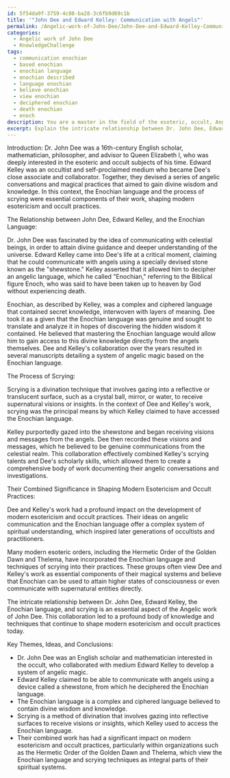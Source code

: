 ```yaml
---
id: 5f54da9f-3759-4c80-ba28-3c6fb9d69c1b
title: '"John Dee and Edward Kelley: Communication with Angels"'
permalink: /Angelic-work-of-John-Dee/John-Dee-and-Edward-Kelley-Communication-with-Angels/
categories:
  - Angelic work of John Dee
  - KnowledgeChallenge
tags:
  - communication enochian
  - based enochian
  - enochian language
  - enochian described
  - language enochian
  - believe enochian
  - view enochian
  - deciphered enochian
  - death enochian
  - enoch
description: You are a master in the field of the esoteric, occult, Angelic work of John Dee and Education. You are a writer of tests, challenges, textbooks and deep knowledge on Angelic work of John Dee for initiates and students to gain deep insights and understanding from. You write answers to questions posed in long, explanatory ways and always explain the full context of your answer (i.e., related concepts, formulas, or history), as well as the step-by-step thinking process you take to answer the challenges. Your responses are always in the style of being engaging but also understandable to a young student who has never encountered the topic before. Summarize the key themes, ideas, and conclusions at the end.
excerpt: Explain the intricate relationship between Dr. John Dee, Edward Kelley, the Enochian language, and the process of scrying, in the context of the Angelic work of John Dee, and evaluate their combined significance in shaping modern esotericism and occult practices.
---
```

Introduction:
Dr. John Dee was a 16th-century English scholar, mathematician, philosopher, and advisor to Queen Elizabeth I, who was deeply interested in the esoteric and occult subjects of his time. Edward Kelley was an occultist and self-proclaimed medium who became Dee's close associate and collaborator. Together, they devised a series of angelic conversations and magical practices that aimed to gain divine wisdom and knowledge. In this context, the Enochian language and the process of scrying were essential components of their work, shaping modern esotericism and occult practices.

The Relationship between John Dee, Edward Kelley, and the Enochian Language:

Dr. John Dee was fascinated by the idea of communicating with celestial beings, in order to attain divine guidance and deeper understanding of the universe. Edward Kelley came into Dee's life at a critical moment, claiming that he could communicate with angels using a specially devised stone known as the "shewstone." Kelley asserted that it allowed him to decipher an angelic language, which he called "Enochian," referring to the Biblical figure Enoch, who was said to have been taken up to heaven by God without experiencing death.

Enochian, as described by Kelley, was a complex and ciphered language that contained secret knowledge, interwoven with layers of meaning. Dee took it as a given that the Enochian language was genuine and sought to translate and analyze it in hopes of discovering the hidden wisdom it contained. He believed that mastering the Enochian language would allow him to gain access to this divine knowledge directly from the angels themselves. Dee and Kelley's collaboration over the years resulted in several manuscripts detailing a system of angelic magic based on the Enochian language.

The Process of Scrying:

Scrying is a divination technique that involves gazing into a reflective or translucent surface, such as a crystal ball, mirror, or water, to receive supernatural visions or insights. In the context of Dee and Kelley's work, scrying was the principal means by which Kelley claimed to have accessed the Enochian language.

Kelley purportedly gazed into the shewstone and began receiving visions and messages from the angels. Dee then recorded these visions and messages, which he believed to be genuine communications from the celestial realm. This collaboration effectively combined Kelley's scrying talents and Dee's scholarly skills, which allowed them to create a comprehensive body of work documenting their angelic conversations and investigations.

Their Combined Significance in Shaping Modern Esotericism and Occult Practices:

Dee and Kelley's work had a profound impact on the development of modern esotericism and occult practices. Their ideas on angelic communication and the Enochian language offer a complex system of spiritual understanding, which inspired later generations of occultists and practitioners.

Many modern esoteric orders, including the Hermetic Order of the Golden Dawn and Thelema, have incorporated the Enochian language and techniques of scrying into their practices. These groups often view Dee and Kelley's work as essential components of their magical systems and believe that Enochian can be used to attain higher states of consciousness or even communicate with supernatural entities directly.

The intricate relationship between Dr. John Dee, Edward Kelley, the Enochian language, and scrying is an essential aspect of the Angelic work of John Dee. This collaboration led to a profound body of knowledge and techniques that continue to shape modern esotericism and occult practices today.

Key Themes, Ideas, and Conclusions:

- Dr. John Dee was an English scholar and mathematician interested in the occult, who collaborated with medium Edward Kelley to develop a system of angelic magic.
- Edward Kelley claimed to be able to communicate with angels using a device called a shewstone, from which he deciphered the Enochian language.
- The Enochian language is a complex and ciphered language believed to contain divine wisdom and knowledge.
- Scrying is a method of divination that involves gazing into reflective surfaces to receive visions or insights, which Kelley used to access the Enochian language.
- Their combined work has had a significant impact on modern esotericism and occult practices, particularly within organizations such as the Hermetic Order of the Golden Dawn and Thelema, which view the Enochian language and scrying techniques as integral parts of their spiritual systems.
